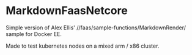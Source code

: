 # MarkdownFaasNetcore
Simple version of Alex Ellis' //faas/sample-functions/MarkdownRender/ sample for Docker EE.

Made to test kubernetes nodes on a mixed arm / x86 cluster.
